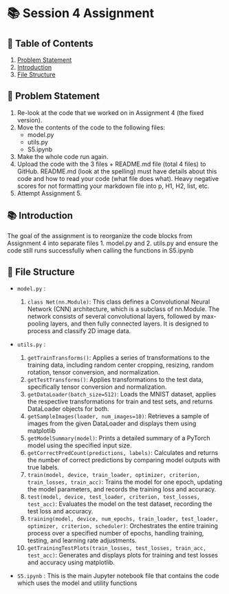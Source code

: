 # 📚 Session 4 Assignment

## 📌 Table of Contents

1. [Problem Statement](#problem-statement)
2. [Introduction](#introduction)
3. [File Structure](#file-structure)

## 🎯 Problem Statement

1. Re-look at the code that we worked on in Assignment 4 (the fixed version). 
2. Move the contents of the code to the following files:
    - model.py
    - utils.py
    - S5.ipynb
3. Make the whole code run again. 
4. Upload the code with the 3 files + README.md file (total 4 files) to GitHub. README.md (look at the spelling) must have details about this code and how to read your code (what file does what). Heavy negative scores for not formatting your markdown file into p, H1, H2, list, etc. 
5. Attempt Assignment 5. 

## 📚 Introduction

The goal of the assignment is to reorganize the code blocks from Assignment 4 into separate files 1. model.py and 2. utils.py and ensure the code still runs successfully when calling the functions in S5.ipynb

## 📂 File Structure

- `model.py` :
    1. `class Net(nn.Module)`: This class defines a Convolutional Neural Network (CNN) architecture, which is a subclass of nn.Module. The network consists of several convolutional layers, followed by max-pooling layers, and then fully connected layers. It is designed to process and classify 2D image data.
- `utils.py` :
    1. `getTrainTransforms()`: Applies a series of transformations to the training data, including random center cropping, resizing, random rotation, tensor conversion, and normalization.
    2. `getTestTransforms()`: Applies transformations to the test data, specifically tensor conversion and normalization.
    3. `getDataLoader(batch_size=512)`: Loads the MNIST dataset, applies the respective transformations for train and test sets, and returns DataLoader objects for both.
    4. `getSampleImages(loader, num_images=10)`: Retrieves a sample of images from the given DataLoader and displays them using matplotlib
    5. `getModelSummary(model)`: Prints a detailed summary of a PyTorch model using the specified input size.
    6. `getCorrectPredCount(predictions, labels)`: Calculates and returns the number of correct predictions by comparing model outputs with true labels.
    7. `train(model, device, train_loader, optimizer, criterion, train_losses, train_acc)`: Trains the model for one epoch, updating the model parameters, and records the training loss and accuracy.
    8. `test(model, device, test_loader, criterion, test_losses, test_acc)`: Evaluates the model on the test dataset, recording the test loss and accuracy.
    9. `training(model, device, num_epochs, train_loader, test_loader, optimizer, criterion, scheduler)`: Orchestrates the entire training process over a specified number of epochs, handling training, testing, and learning rate adjustments.
    10. `getTrainingTestPlots(train_losses, test_losses, train_acc, test_acc)`: Generates and displays plots for training and test losses and accuracy using matplotlib.

- `S5.ipynb` : This is the main Jupyter notebook file that contains the code which uses the model and utility functions

